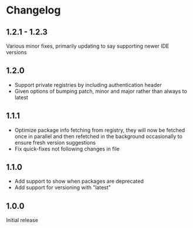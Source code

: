 # Changelog

## 1.2.1 - 1.2.3

Various minor fixes, primarily updating to say supporting newer IDE versions

## 1.2.0

- Support private registries by including authentication header
- Given options of bumping patch, minor and major rather than always to latest

## 1.1.1

- Optimize package info fetching from registry, they will now be fetched once in parallel and then refetched in the
  background occasionally to ensure fresh version suggestions
- Fix quick-fixes not following changes in file

## 1.1.0

- Add support to show when packages are deprecated
- Add support for versioning with "latest"

## 1.0.0

Initial release
